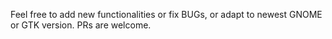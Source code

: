 Feel free to add new functionalities or fix BUGs, or adapt to newest GNOME or GTK version. PRs are welcome.
